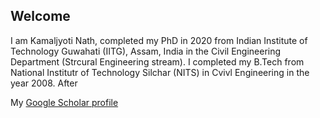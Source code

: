 ## Welcome
I am Kamaljyoti Nath, completed my PhD in 2020 from Indian Institute of Technology Guwahati (IITG), Assam, India in the Civil Engineering Department (Strcural Engineering stream). I completed my B.Tech from National Institutr of Technology Silchar (NITS) in Cvivl Engineering in the year 2008. After 

My [Google Scholar profile](https://scholar.google.co.in/citations?user=U9Vf1IwAAAAJ&hl=en)
